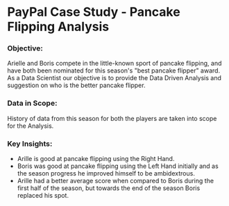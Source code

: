 # PayPal Case Study - Pancake Flipping Analysis

### Objective:

Arielle and Boris compete in the little-known sport of pancake flipping, and have both been nominated for this season's "best pancake flipper" award. As a Data Scientist our objective is to provide the Data Driven Analysis and suggestion on who is the better pancake flipper.

### Data in Scope:

History of data from this season for both the players are taken into scope for the Analysis.

### Key Insights:

- Arille is good at pancake flipping using the Right Hand.
- Boris was good at pancake flipping using the Left Hand initially and as the season progress he improved himself to be ambidextrous.
- Arille had a better average score when compared to Boris during the first half of the season, but towards the end of the season Boris replaced his spot.

